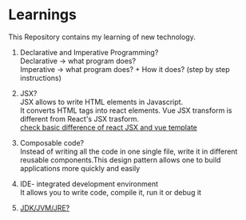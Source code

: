 # Learnings
This Repository contains my learning of new technology. 

1) Declarative and Imperative Programming? <br>
    Declarative -> what program does? <br>
    Imperative -> what program does? + How it does? (step by step instructions)

2) JSX?<br>
   JSX allows to write HTML elements in Javascript. <br>
   It converts HTML tags into react elements. Vue JSX transform is different from React's JSX trasform. <br>
   [check basic difference of react JSX and vue template](https://www.freecodecamp.org/news/reacts-jsx-vs-vue-s-templates-a-showdown-on-the-front-end-b00a70470409/#:~:text=Vue%20takes%20a%20different%20approach,file%2C%20while%20Vue%20templates%20are.)

3) Composable code?<br>
    Instead of writing all the code in one single file, write it in different reusable components.This design pattern allows one     to build applications more quickly and easily

4) IDE- integrated development environment<br>
    It allows you to write code, compile it, run it or debug it 

5) [JDK/JVM/JRE?](https://www.digitalocean.com/community/tutorials/difference-jdk-vs-jre-vs-jvm)
   
   
